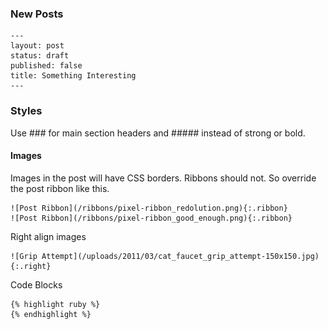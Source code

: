 ### New Posts

    ---
    layout: post
    status: draft
    published: false
    title: Something Interesting
    ---

### Styles

Use ### for main section headers and ##### instead of strong or bold.

#### Images

Images in the post will have CSS borders.  Ribbons should not.  So override the post ribbon like this.

    ![Post Ribbon](/ribbons/pixel-ribbon_redolution.png){:.ribbon}
    ![Post Ribbon](/ribbons/pixel-ribbon_good_enough.png){:.ribbon}

Right align images

    ![Grip Attempt](/uploads/2011/03/cat_faucet_grip_attempt-150x150.jpg){:.right}


Code Blocks

    {% highlight ruby %}
    {% endhighlight %}

